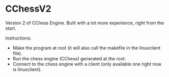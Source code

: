 # CChessV2

Version 2 of CChess Engine. Built with a lot more experience, right from the start.

Instructions:
- Make the program at root (it will also call the makefile in the linuxclient file).
- Run the chess engine (CChess) generated at the root.
- Connect to the chess engine with a client (only available one right now is linuxclient).
